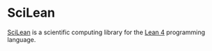 # SciLean

[SciLean][] is a scientific computing library for the [Lean 4][] programming
language.

[lean 4]: https://lean-lang.org/
[scilean]: https://github.com/lecopivo/SciLean
